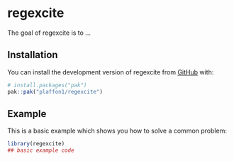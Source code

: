 
# regexcite

<!-- badges: start -->
<!-- badges: end -->

The goal of regexcite is to ...

## Installation

You can install the development version of regexcite from [GitHub](https://github.com/) with:

``` r
# install.packages("pak")
pak::pak("plaffon1/regexcite")
```

## Example

This is a basic example which shows you how to solve a common problem:

``` r
library(regexcite)
## basic example code
```

